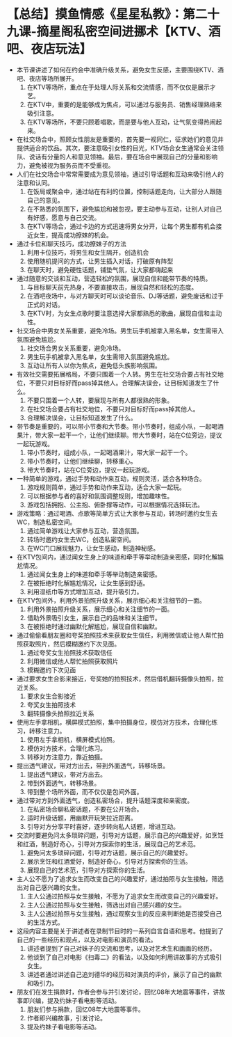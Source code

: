 # 【总结】摸鱼情感《星星私教》：第二十九课-摘星阁私密空间进挪术【KTV、酒吧、夜店玩法】

-   本节课讲述了如何在约会中准确升级关系，避免女生反感，主要围绕KTV、酒吧、夜店等场所展开。
    1.  在KTV等场所，重点在于处理人际关系和交流情感，而不仅仅是展示才艺。
    2.  在KTV中，重要的是能够成为焦点，可以通过与服务员、销售经理熟络来吸引注意。
    3.  在KTV等场所，不要只顾着唱歌，而是要与他人互动，让气氛变得热闹起来。
-   在社交场合中，照顾女性朋友是重要的，首先要一视同仁，征求她们的意见并提供适合的饮品。其次，要注意吸引女性的目光，KTV场合女生通常会关注领队、说话有分量的人和意见领袖。最后，要在场合中展现自己的分量和影响力，避免被视为服务员而不受重视。
-   人们在社交场合中常常需要成为意见领袖，通过引导话题和互动来吸引他人的注意和认同。
    1.  在饭局或聚会中，通过站在有利的位置，控制话题走向，让大部分人跟随自己的意见。
    2.  在不熟悉的氛围下，避免尴尬和被忽视，要主动参与互动，让别人对自己有好感，愿意与自己交流。
    3.  在KTV等场合，通过卡边的方式迅速将男女分开，让每个男生都有机会接近女生，提高成功撩妹的机会。
-   通过卡位和聊天技巧，成功撩妹子的方法
    1.  利用卡位技巧，将男生和女生隔开，创造机会
    2.  使用随机提问的方式，让男生插入对话，打破原有阵型
    3.  在聊天时，避免硬性话题，铺垫气氛，让大家都嗨起来
-   通过随意的交谈和互动，营造轻松的氛围，展现自信和能带节奏的特质。
    1.  与目标聊天前先热身，不要直接攻击，展现自然和轻松的态度。
    2.  在酒吧夜场中，与对方聊天时可以谈论音乐、DJ等话题，避免废话和过于正式的对话。
    3.  在KTV时，为女生点歌时要注意选择大家都熟悉的歌曲，展现自信和主动性。
-   社交场合中男女关系重要，避免冷场。男生玩手机被拿入黑名单，女生需带入氛围避免尴尬。
    1.  社交场合男女关系重要，避免冷场。
    2.  男生玩手机被拿入黑名单，女生需带入氛围避免尴尬。
    3.  互动让所有人以你为焦点，避免低头族影响氛围。
-   有效社交需要拓展格局，不要只围着一个人转。男生在社交场合要占有社交地位，不要只对目标好而pass掉其他人。合理解决误会，让目标知道发生了什么。
    1.  不要只围着一个人转，要展现与所有人都很熟的形象。
    2.  在社交场合要占有社交地位，不要只对目标好而pass掉其他人。
    3.  合理解决误会，让目标知道发生了什么。
-   带节奏是重要的，可以带小节奏和大节奏。带小节奏时，组成小队，一起喝酒果汁，带大家一起干一个，让他们继续聊。带大节奏时，站在C位旁边，提议一起玩游戏。
    1.  带小节奏时，组成小队，一起喝酒果汁，带大家一起干一个。
    2.  带小节奏时，让他们继续聊，转移重心。
    3.  带大节奏时，站在C位旁边，提议一起玩游戏。
-   一种简单的游戏，通过手势和动作来互动，规则灵活，适合各种场合。
    1.  游戏规则简单，通过手势和动作来互动，适合大家一起玩。
    2.  可以根据参与者的喜好和氛围调整规则，增加趣味性。
    3.  游戏包括拥抱、公主抱、俯卧撑等动作，可以根据情况选择玩法。
-   游戏策略：通过喝酒、点歌等简单方式让大家参与互动，转场时邀约女生去WC，制造私密空间。
    1.  通过简单游戏让大家参与互动，营造氛围。
    2.  转场时邀约女生去WC，创造私密空间。
    3.  在WC门口展现魅力，让女生感动，制造神秘感。
-   在KTV包间内，通过闻女生身上的味道和牵手等举动制造亲密感，同时化解尴尬情况。
    1.  通过闻女生身上的味道和牵手等举动制造亲密感。
    2.  在被拒绝时化解尴尬情况，让女生感到舒适。
    3.  利用湿纸巾等方式增加互动，提升吸引力。
-   在KTV包间外，利用外景拍照升级关系，展示细心和关注细节的一面。
    1.  利用外景拍照升级关系，展示细心和关注细节的一面。
    2.  借助外景吸引女生，展示自己的品味和关注细节。
    3.  在被拒绝时通过幽默化解尴尬，展现自信和幽默。
-   通过偷偷看朋友圈和夸奖拍照技术来获取女生信任，利用微信或让他人帮忙拍照获取照片，然后模糊邀约下次见面。
    1.  通过夸奖女生拍照技术获取信任
    2.  利用微信或他人帮忙拍照获取照片
    3.  模糊邀约下次见面
-   通过要求女生合影来接近，夸奖她的拍照技术，然后借机翻转摄像头拍照，拉近关系。
    1.  要求女生合影接近
    2.  夸奖女生拍照技术
    3.  翻转摄像头拍照拉近关系
-   使用左手拿相机，横屏模式拍照，集中拍摄身位，模仿对方技术，合理化练习，转移注意力。
    1.  使用左手拿相机，横屏模式拍照。
    2.  模仿对方技术，合理化练习。
    3.  转移对方注意力，靠近拍摄。
-   提出透气建议，带对方出去，带到外面透气，转移场景。
    1.  提出透气建议，带对方出去。
    2.  带到外面透气，转移场景。
    3.  带到整个场所外面，而不仅仅是包间外面。
-   通过带对方到外面透气，创造私密场合，提升话题深度和亲密度。
    1.  在私密场合聊私密话题，不要在公开场合。
    2.  适时升级话题，用幽默开玩笑拉近距离。
    3.  引导对方分享平时喜好，逐步转向私人话题，增进互动。
-   交流时要避免问太多琐碎问题，引导对方话题，展示自己的兴趣爱好，如烹饪和红酒，制造好奇心，引导对方探索你的生活，展现自己的艺术范。
    1.  避免问太多琐碎问题，引导对方话题，展示自己的兴趣爱好。
    2.  展示烹饪和红酒爱好，制造好奇心，引导对方探索你的生活。
    3.  展现自己的艺术范，引导对方探索你的生活。
-   主人公不愿为了追求女生而改变自己的兴趣爱好，通过拍照与女生接触，筛选出对自己感兴趣的女生。
    1.  主人公通过拍照与女生接触，不愿为了追求女生而改变自己的兴趣爱好。
    2.  主人公通过拍照与女生接触，筛选出对自己感兴趣的女生。
    3.  主人公通过拍照与女生接触，通过观察女生的反应来判断她是否接受自己的生活方式。
-   这段内容主要是关于讲述者在录制节目时的一系列自言自语和思考。他提到了自己的一些经历和观点，以及对电影和演员的看法。
    1.  讲述者提到了自己对妹子的交流和思考，以及对艺术生和画画的经历。
    2.  他谈到了自己对电影《扫毒二》的看法，以及如何利用讲故事的方式吸引女生。
    3.  讲述者通过讲述自己追刘德华的经历和对演员的评价，展示了自己的幽默和吸引力。
-   朋友们在发生捐款时，作者会参与并引发讨论，回忆08年大地震等事件，讲故事即兴编，提及约妹子看电影等活动。
    1.  朋友们参与捐款，回忆08年大地震等事件。
    2.  作者即兴编故事，引发讨论。
    3.  提及约妹子看电影等活动。